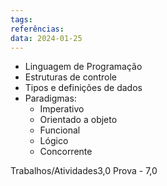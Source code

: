 ```yaml
---
tags: 
referências: 
data: 2024-01-25
---
```

* Linguagem de Programação
* Estruturas de controle
* Tipos e definições de dados
* Paradigmas:
	* Imperativo
	* Orientado a objeto
	* Funcional
	* Lógico
	* Concorrente

Trabalhos/Atividades3,0
Prova - 7,0

